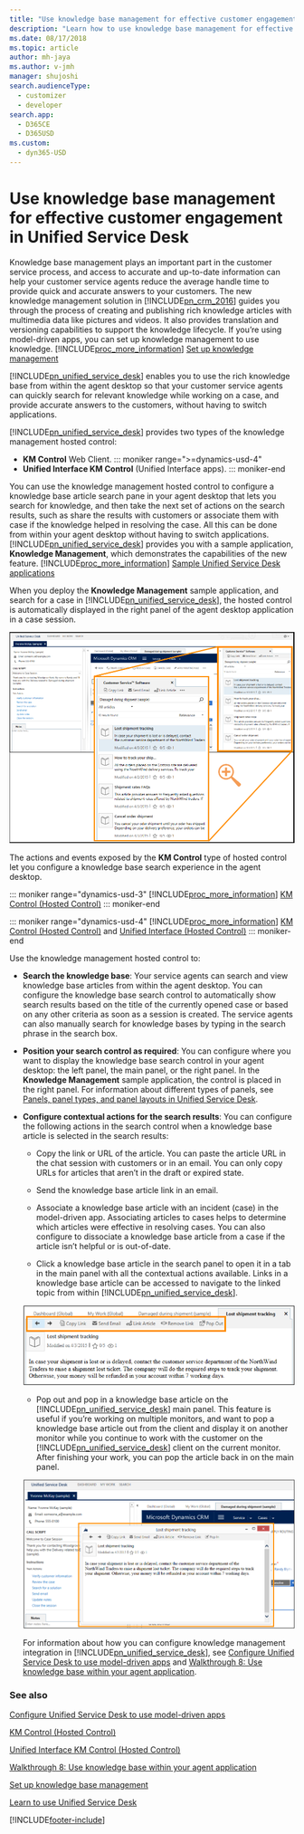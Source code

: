 ```yaml
---
title: "Use knowledge base management for effective customer engagement | MicrosoftDocs"
description: "Learn how to use knowledge base management for effective customer engagement in Unified Service Desk."
ms.date: 08/17/2018
ms.topic: article
author: mh-jaya
ms.author: v-jmh
manager: shujoshi
search.audienceType: 
  - customizer
  - developer
search.app: 
  - D365CE
  - D365USD
ms.custom: 
  - dyn365-USD
---
```


# Use knowledge base management for effective customer engagement in Unified Service Desk
Knowledge base management plays an important part in the customer service process, and access to accurate and up-to-date information can help your customer service agents reduce the average handle time to provide quick and accurate answers to your customers. The new knowledge management solution in [!INCLUDE[pn_crm_2016](../includes/pn-crm-2016.md)] guides you through the process of creating and publishing rich knowledge articles with multimedia data like pictures and videos. It also provides translation and versioning capabilities to support the knowledge lifecycle. If you’re using model-driven apps, you can set up knowledge management to use knowledge. [!INCLUDE[proc_more_information](../includes/proc-more-information.md)] [Set up knowledge management](../customerengagement/on-premises/basics/basics-guide.md)  
  
 [!INCLUDE[pn_unified_service_desk](../includes/pn-unified-service-desk.md)] enables you to use the rich knowledge base from within the agent desktop so that your customer service agents can quickly search for relevant knowledge while working on a case, and provide accurate answers to the customers, without having to switch applications.  

 [!INCLUDE[pn_unified_service_desk](../includes/pn-unified-service-desk.md)] provides two types of the knowledge management hosted control:

 - **KM Control**  Web Client.
::: moniker range=">=dynamics-usd-4"
 - **Unified Interface KM Control**  (Unified Interface apps).
::: moniker-end
  
 You can use the knowledge management hosted control to configure a knowledge base article search pane in your agent desktop that lets you search for knowledge, and then take the next set of actions on the search results, such as share the results with customers or associate them with case if the knowledge helped in resolving the case. All this can be done from within your agent desktop without having to switch applications. [!INCLUDE[pn_unified_service_desk](../includes/pn-unified-service-desk.md)] provides you with a sample application, **Knowledge Management**, which demonstrates the capabilities of the new feature. [!INCLUDE[proc_more_information](../includes/proc-more-information.md)] [Sample Unified Service Desk applications](admin/sample-unified-service-desk-applications.md)
  
 When you deploy the **Knowledge Management** sample application, and search for a case in [!INCLUDE[pn_unified_service_desk](../includes/pn-unified-service-desk.md)], the hosted control is automatically displayed in the right panel of the agent desktop application in a case session.  
  
 ![KM Control in Unified Service Desk](../unified-service-desk/media/usd-kb-search-panel.png "KM Control in Unified Service Desk")  
  
 The actions and events exposed by the **KM Control** type of hosted control let you configure a knowledge base search experience in the agent desktop. 

::: moniker range="dynamics-usd-3"
[!INCLUDE[proc_more_information](../includes/proc-more-information.md)] [KM Control (Hosted Control)](../unified-service-desk/km-control-hosted-control.md)
::: moniker-end

::: moniker range="dynamics-usd-4"
[!INCLUDE[proc_more_information](../includes/proc-more-information.md)] [KM Control (Hosted Control)](../unified-service-desk/km-control-hosted-control.md)  and [Unified Interface (Hosted Control)](../unified-service-desk/unified-interface-km-control-hosted-control.md)
::: moniker-end
  
 Use the knowledge management hosted control to:  
  
- **Search the knowledge base**: Your service agents can search and view knowledge base articles from within the agent desktop. You can configure the knowledge base search control to automatically show search results based on the title of the currently opened case or based on any other criteria as soon as a session is created. The service agents can also manually search for knowledge bases by typing in the search phrase in the search box.  
  
- **Position your search control as required**: You can configure where you want to display the knowledge base search control in your agent desktop: the left panel, the main panel, or the right panel. In the **Knowledge Management** sample application, the control is placed in the right panel. For information about different types of panels, see [Panels, panel types, and panel layouts in Unified Service Desk](../unified-service-desk/panels-panel-types-panel-layouts.md).  
  
- **Configure contextual actions for the search results**: You can configure the following actions in the search control when a knowledge base article is selected in the search results:  
  
  - Copy the link or URL of the article. You can paste the article URL in the chat session with customers or in an email. You can only copy URLs for articles that aren’t in the draft or expired state.  
  
  - Send the knowledge base article link in an email.  
  
  - Associate a knowledge base article with an incident (case) in the model-driven app. Associating articles to cases helps to determine which articles were effective in resolving cases. You can also configure to dissociate a knowledge base article from a case if the article isn’t helpful or is out-of-date.  
  
  - Click a knowledge base article in the search panel to open it in a tab in the main panel with all the contextual actions available. Links in a knowledge base article can be accessed to navigate to the linked topic from within [!INCLUDE[pn_unified_service_desk](../includes/pn-unified-service-desk.md)].  
  
  ![Knowledge base article displayed in a tab](../unified-service-desk/media/usd-kb-main-panel.png "Knowledge base article displayed in a tab")  
  
  - Pop out and pop in a knowledge base article on the [!INCLUDE[pn_unified_service_desk](../includes/pn-unified-service-desk.md)] main panel. This feature is useful if you’re working on multiple monitors, and want to pop a knowledge base article out from the client and display it on another monitor while you continue to work with the customer on the [!INCLUDE[pn_unified_service_desk](../includes/pn-unified-service-desk.md)] client on the current monitor. After finishing your work, you can pop the article back in on the main panel.  
  
  ![Knowledge base article can be popped out or in](../unified-service-desk/media/usd-kb-article-popped-out.png "Knowledge base article can be popped out or in")  
  
  For information about how you can configure knowledge management integration in [!INCLUDE[pn_unified_service_desk](../includes/pn-unified-service-desk.md)], see [Configure Unified Service Desk to use model-driven apps](../unified-service-desk/configure-unified-service-desk-use-dynamics-365-knowledge.md) and [Walkthrough 8: Use knowledge base within your agent application](../unified-service-desk/walkthrough-8-use-dynamics-365-knowledge-base-within-agent-application.md).  
  
### See also  
 [Configure Unified Service Desk to use model-driven apps](../unified-service-desk/configure-unified-service-desk-use-dynamics-365-knowledge.md)   
 
 [KM Control (Hosted Control)](../unified-service-desk/km-control-hosted-control.md)

 [Unified Interface KM Control (Hosted Control)](../unified-service-desk/unified-interface-km-control-hosted-control.md)

 [Walkthrough 8: Use knowledge base within your agent application](../unified-service-desk/walkthrough-8-use-dynamics-365-knowledge-base-within-agent-application.md)

 [Set up knowledge base management](../customerengagement/on-premises/basics/basics-guide.md)

 [Learn to use Unified Service Desk](../unified-service-desk/learn-to-use-unified-service-desk.md)


[!INCLUDE[footer-include](../includes/footer-banner.md)]
